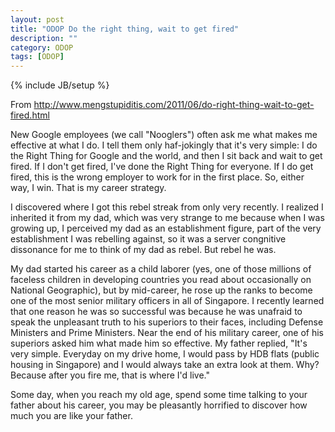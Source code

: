 ```yaml
---
layout: post
title: "ODOP Do the right thing, wait to get fired"
description: ""
category: ODOP
tags: [ODOP]
---
```

{% include JB/setup %}

From <http://www.mengstupiditis.com/2011/06/do-right-thing-wait-to-get-fired.html>

New Google employees (we call "Nooglers") often ask me what makes me effective at what I do. I tell them only haf-jokingly that it's very simple: I do the Right Thing for Google and the world, and then I sit back and wait to get fired. If I don't get fired, I've done the Right Thing for everyone. If I do get fired, this is the wrong employer to work for in the first place. So, either way, I win. That is my career strategy.

I discovered where I got this rebel streak from only very recently. I realized I inherited it from my dad, which was very strange to me because when I was growing up, I perceived my dad as an establishment figure, part of the very establishment I was rebelling against, so it was a server congnitive dissonance for me to think of my dad as rebel. But rebel he was.

My dad started his career as a child laborer (yes, one of those millions of faceless children in developing countries you read about occasionally on National Geographic), but by mid-career, he rose up the ranks to become one of the most senior military officers in all of Singapore. I recently learned that one reason he was so successful was because he was unafraid to speak the unpleasant truth to his superiors to their faces, including Defense Ministers and Prime Ministers. Near the end of his military career, one of his superiors asked him what made him so effective. My father replied, "It's very simple. Everyday on my drive home, I would pass by HDB flats (public housing in Singapore) and I would always take an extra look at them. Why? Because after you fire me, that is where I'd live."

Some day, when you reach my old age, spend some time talking to your father about his career, you may be pleasantly horrified to discover how much you are like your father.

